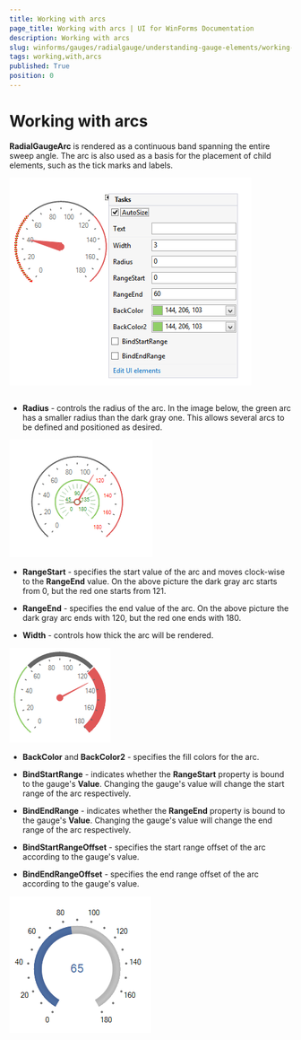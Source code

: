 ```yaml
---
title: Working with arcs
page_title: Working with arcs | UI for WinForms Documentation
description: Working with arcs
slug: winforms/gauges/radialgauge/understanding-gauge-elements/working-with-arcs
tags: working,with,arcs
published: True
position: 0
---
```


# Working with arcs



__RadialGaugeArc__ is rendered as a continuous band spanning the entire sweep angle. The arc is also used as a basis for the placement of child elements, such as the tick marks and labels.
        
![radialgauge-understanding-gauge-elements-working-with-arcs 001](images/radialgauge-understanding-gauge-elements-working-with-arcs001.png)

## 

* __Radius__ - controls the radius of the arc. In the image below, the green arc has a smaller radius than the dark gray one. This allows several arcs to be defined and positioned as desired.
            
![radialgauge-understanding-gauge-elements-working-with-arcs 002](images/radialgauge-understanding-gauge-elements-working-with-arcs002.png)


* __RangeStart__ - specifies the start value of the arc and moves clock-wise to the __RangeEnd__ value. On the above picture the dark gray arc starts from 0, but the red one starts from 121.
            

* __RangeEnd__ - specifies the end value of the arc. On the above picture the dark gray arc ends with 120, but the red one ends with 180.
            

* __Width__ - controls how thick the arc will be rendered.
            
![radialgauge-understanding-gauge-elements-working-with-arcs 003](images/radialgauge-understanding-gauge-elements-working-with-arcs003.png)

* __BackColor__ and __BackColor2__ - specifies the fill colors for the arc.
            

* __BindStartRange__ - indicates whether the __RangeStart__ property is bound to the gauge's __Value__. Changing the gauge's value will change the start range of the arc respectively.
            

* __BindEndRange__ - indicates whether the __RangeEnd__ property is bound to the gauge's __Value__. Changing the gauge's value will change the end range of the arc respectively.
            

* __BindStartRangeOffset__ - specifies the start range offset of the arc according to the gauge's value.
            

* __BindEndRangeOffset__ - specifies the end range offset of the arc according to the gauge's value.
            
![radialgauge-understanding-gauge-elements-working-with-arcs 004](images/radialgauge-understanding-gauge-elements-working-with-arcs004.png)
